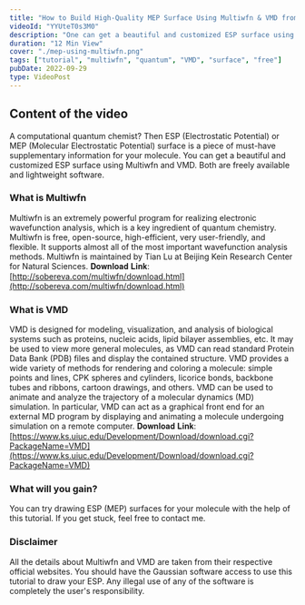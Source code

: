 ```yaml
---
title: "How to Build High-Quality MEP Surface Using Multiwfn & VMD from Gaussian CheckPoint File?"
videoId: "YYUteT0s3M0"
description: "One can get a beautiful and customized ESP surface using Multiwfn and VMD. Both are freely available and lightweight software."
duration: "12 Min View"
cover: "./mep-using-multiwfn.png"
tags: ["tutorial", "multiwfn", "quantum", "VMD", "surface", "free"]
pubDate: 2022-09-29
type: VideoPost
---
```


## Content of the video

A computational quantum chemist? Then ESP (Electrostatic Potential) or MEP (Molecular Electrostatic Potential) surface is a piece of must-have supplementary information for your molecule. You can get a beautiful and customized ESP surface using Multiwfn and VMD. Both are freely available and lightweight software.

### What is Multiwfn

Multiwfn is an extremely powerful program for realizing electronic wavefunction analysis, which is a key ingredient of quantum chemistry. Multiwfn is free, open-source, high-efficient, very user-friendly, and flexible. It supports almost all of the most important wavefunction analysis methods. Multiwfn is maintained by Tian Lu at Beijing Kein Research Center for Natural Sciences.
𝐃𝐨𝐰𝐧𝐥𝐨𝐚𝐝 𝐋𝐢𝐧𝐤: [http://sobereva.com/multiwfn/download.html](http://sobereva.com/multiwfn/download.html)

### What is VMD

VMD is designed for modeling, visualization, and analysis of biological systems such as proteins, nucleic acids, lipid bilayer assemblies, etc. It may be used to view more general molecules, as VMD can read standard Protein Data Bank (PDB) files and display the contained structure. VMD provides a wide variety of methods for rendering and coloring a molecule: simple points and lines, CPK spheres and cylinders, licorice bonds, backbone tubes and ribbons, cartoon drawings, and others. VMD can be used to animate and analyze the trajectory of a molecular dynamics (MD) simulation. In particular, VMD can act as a graphical front end for an external MD program by displaying and animating a molecule undergoing simulation on a remote computer.
𝐃𝐨𝐰𝐧𝐥𝐨𝐚𝐝 𝐋𝐢𝐧𝐤: [https://www.ks.uiuc.edu/Development/Download/download.cgi?PackageName=VMD](https://www.ks.uiuc.edu/Development/Download/download.cgi?PackageName=VMD)

### What will you gain?

You can try drawing ESP (MEP) surfaces for your molecule with the help of this tutorial. If you get stuck, feel free to contact me.

### Disclaimer

All the details about Multiwfn and VMD are taken from their respective official websites. You should have the Gaussian software access to use this tutorial to draw your ESP. Any illegal use of any of the software is completely the user's responsibility.
